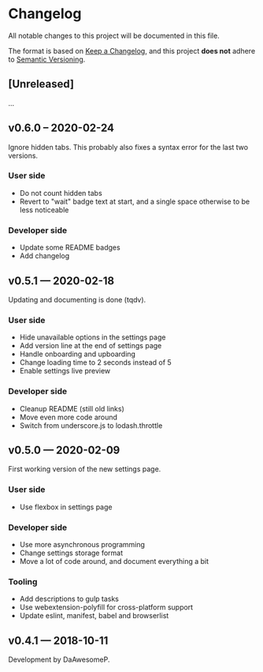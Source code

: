 # Changelog
All notable changes to this project will be documented in this file.

The format is based on [Keep a Changelog](https://keepachangelog.com/en/1.0.0/),
and this project **does not** adhere to [Semantic Versioning](https://semver.org/spec/v2.0.0.html).

## [Unreleased]

...

## v0.6.0 – 2020-02-24

Ignore hidden tabs. This probably also fixes a syntax error for the last two versions.

### User side

* Do not count hidden tabs
* Revert to "wait" badge text at start, and a single space otherwise to be less noticeable

### Developer side

* Update some README badges
* Add changelog

## v0.5.1 — 2020-02-18

Updating and documenting is done (tqdv).

### User side

* Hide unavailable options in the settings page
* Add version line at the end of settings page
* Handle onboarding and upboarding
* Change loading time to 2 seconds instead of 5
* Enable settings live preview

### Developer side

* Cleanup README (still old links)
* Move even more code around
* Switch from underscore.js to lodash.throttle

## v0.5.0 — 2020-02-09

First working version of the new settings page.

### User side

* Use flexbox in settings page

### Developer side

* Use more asynchronous programming
* Change settings storage format
* Move a lot of code around, and document everything a bit

### Tooling

* Add descriptions to gulp tasks
* Use webextension-polyfill for cross-platform support
* Update eslint, manifest, babel and browserlist

## v0.4.1 — 2018-10-11

Development by DaAwesomeP.
